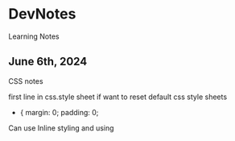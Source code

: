 # DevNotes
Learning Notes
## June 6th, 2024
CSS notes

first line in css.style sheet if want to reset default css style sheets
* {
  margin: 0;
  padding: 0;


Can use Inline styling and using <style> in <head> to format 
Link the CSS style sheet to the HTML by using <link> in the <head>  <link href="./style.css" rel='stylesheet'/>
* selector selects all elements in the html code (e.g. change font styles)
Select by class, use . beforehand (e.g. .brand)
Can select and modify multiple classes by id'ing them as class='blank blank2' which creates the option to stylize .blank and .blank2 simultaneously.
class= can be used for multiple values across HTML code, but id= can only be used once for one value. Use #idname to utilize in CSS.
Can target specific attribute a[href*='florence']{color: lightgreen;}
:focus, :visited, :disabled, and :active are all pseudo-classes. A pseudo-class can be attached to any selector. It is always written as a colon : followed by a name. For example p:hover
Specificity heirarchy
        ID
        Class
        Type
  Chain multiple tags together by using . in between.
  In the example above, .main-list selects the element with the.main-list class (the <ul> element). The descendant <li>‘s are selected by adding li to the selector, separated by a space. This results in .main-list li as the final selector.
  space between two types will specify. But order matters. li h4 does not equal h4 li. the former will pull all h4 from li and the latter will pull all li from h4s.
  add comma between selectors to change multiple selectors without having to repeat code.
   background gradient = background: linear-gradient(-45deg, #35577D, #141E30);
  font-weight: bold or normal
  The text-align property can be set to one of the following commonly used values:

    left — aligns text to the left side of its parent element, which in this case is the browser.
    center — centers text inside of its parent element.
    right — aligns text to the right side of its parent element.
    justify— spaces out text in order to align with the right and left side of the parent element.
  opacity- 0 to 1
  background-image
  image {
  background-image: url("https://content.codecademy.com/courses/freelance-1/unit-2/soccer.jpeg");

## June 7th, 2024

  Input img using src <img src:"link">
  list-style: square;      changings bullet point list to squares.  list-style: none; to remove bullets
  img height = height&px

  button:hover for hover button in css
  button {10px 12px;}
  .button1 {border-radius: 2px;} for rounded buttons or in %
  border: 2px solid pink; for border around button

  .button2:hover {
  box-shadow: 0 12px 16px 0 rgba(0,0,0,0.24), 0 17px 50px 0 rgba(0,0,0,0.19);
}            is shadow on hover

auto scale images 
img {
  max-width: 100%;
  height: auto;
}

dope
  width: 80%;
  background-color: white;
  box-shadow: 0 4px 8px 0 rgba(0, 0, 0, 0.2), 0 6px 20px 0 rgba(0, 0, 0, 0.19);


center text on image: after creating two div, one containing the img and the text and one just containg the text
}

.image-container { 
  position: relative;
  display: inline-block;
  }

.image-container img {
  display: block;
  width: 100%;
  height: auto;
}

.image-text {
  position: absolute;
  top: 50%; 
  left: 50%; 
  transform: translate(-50%, -50%); 
  background-color: rgb(102, 151, 134); 
  color: #fff; 
  padding: 5px 10px; 
  font-size: 20px; 
  text-align: center;
}

shorthand padding - top, right, bottom, left (clockwise from top)
p.content-header {
  padding: 6px 11px 4px 9px;
}

auto margins with top and bottom at 0 and centered left-right
.pull-quote {
  width: 350px;
  margin: 0 auto;

  Unlike horizontal margins, vertical margins do not add. Instead, the larger of the two vertical margins sets the distance between adjacent elements.

  min-width and min-height (also max) to preserve text and website layout across various screen types

overflow: scroll;
or : hidden;

## June 8th, 2024

css vertical text
writing-mode: vertical-lr;

can use in conjunction with display: flex;


gap, col-gap, row-gap; px;

****** !important
html {
  scroll-behavior: smooth;


.box {
  overflow: auto;
  resize: both;           or vertical and horizontal (keep a display: flex; on for centered)


gradient text:

  background: linear-gradient ()
  -webkit-background-clip: text;
  -webkit-text-fill-color: transparent;
  create background gradient, then mask it to text

  fit image to box

  object-fit: cover;


  fade in text:

  animation: fade 1s ease-in 1s;
  pointer-events: none;
  opacity: 0;
  }

  @keyframes fade {
  0%{
    opacity: 0;
    }
  100%{
    opacity: 1;
    }
  }

  airbnb type scroll bar

  .container {
      width: 20rem;
      height: 20rem;
      background: white;
      display: flex;
      overflow-x: scroll;
      scroll-snap-type: x mandatory;       can use proximity as well for more natural scroll 
      }

  .container div {
      min-width: 20rem;


  changing box properties to auto fit content in box 
 * {box-sizing: border-box;
      display: flex;
      justify-content: center;
      align-items: center;
      font-size: 10rem;

reset style sheets in seperate reset style css file

good practice to reset styles

also, using notes to seperate sections of code
      color: white;
      scroll-snap-align: center;


The default position of an element can be changed by setting its position property. The position property can take one of five values:

    static - the default value (it does not need to be specified)
    relative
    absolute
    fixed
    sticky
.green-box {
  background-color: green;
  position: relative;
  top: 50px;
  left: 120px;

position: fixed;   for nav bars or things you want to scroll with the user.

z-index: 10;  move the nav bar to stay in front 

display: inline-block;     Good :)

## June 9th, 2024

header

.item-1 {
position: fixed;
top: 0px;
left: 0px
border-radius: 0;
width: 100%
z-index: 1;


make sticky follow immediately
position: sticky;
top: 0px 

flex-box moves items in a container along an x or y axis. Defaults to X flex-direction: row;
but can change to Y using flex-direction: column;

also, justify-content: flex-end; shifts content to end of container.
center or space-between or space-around or space-evenly. defaults to flex-start;

use align-items: in conjunction to move items in container along other axis simultaneously. 
flex-start, flex-end, center, baseline

use flex-grow on any specific item or class to grow it flex-grow: 1;

align-self in specific class to override rest of flex-box behavior.

flex-wrap: wrap;
will allow items to use more of the container than the default 1 line.

this unlocks the align-content: property which allows us to align all the items in the container.
flex-end, flex-start, center

can then use sepearte "gap" property set at ems of px


image drop shadow

filter: drop-shadow (px px px color);



nav links

<nav></nav>
<ul></ul>
<li></li>
<a href="">

where <li><a href=""></a></li>

.navbar li{
position: fixed;
display: inline-block
width: 100%;
top: 0;
padding: 10 10;
}

remove hyperlink text decoration:

.navbar a {
text-decoration: none;


using avatar image for links and stuff

background-image: url("");
background-size: cover;
height: 50px;

## June 11th, 2024

CSS

can use named-colors, hex codes, or rgb codes, but choose one and keep it consistent throughout the css file.
weight: 50px;
border-radius: 50%;
display: inline-block;
vertical-align: middle;

use <span> when don't want the full formatting of <div>


hsl = hue-saturation-lightness

      (0-360, %, %)

hsla =hsl + alpha
      (0-360, %, %, decimal 0-1)

can also use

rgba = (0-255, 0-255, 0-255, decimal 0-1)

A little unconventional, but still worth mentioning is how hex colors can also have an alpha value. By adding a two-digit hexadecimal value to the end of the six-digit representation (#52BC8280), or a one-digit hexadecimal value to the end of the three-digit representation (#F003), you can change the opacity of a hexadecimal color. Hex opacity ranges from 00 (transparent) to FF (opaque).

Multi-Word Values

When specifying a typeface with multiple words, like Times New Roman, it is recommended to use quotation marks (' ') to group the words together, like so:

h1 {
  font-family: 'Times New Roman';
}

** Web safe fonts are good fallback fonts that can be used if your preferred font is not available.

h1 {
  font-family: Caslon, Georgia, 'Times New Roman';
}

In the example above, Georgia and Times New Roman are fallback fonts to Caslon. When you specify a group of fonts, you have what is known as a font stack. A font stack usually contains a list of similar-looking fonts. Here, the browser will first try to use the Caslon font. If that’s not available, it will try to use a similar font, Georgia. And if Georgia is not available, it will try to use Times New Roman.

Text can also be styled to appear in either all uppercase or lowercase with the text-transform property.

h1 {
  text-transform: uppercase;
}

Letter Spacing

The letter-spacing property is used to set the horizontal spacing between the individual characters in an element. It’s not common to set the spacing between letters, but it can sometimes help the readability of certain fonts or styles. The letter-spacing property takes length values in units, such as 2px or 0.5em.

p {
  letter-spacing: 2px;
}


Word Spacing

You can set the space between words with the word-spacing property. It’s also not common to increase the spacing between words, but it may help enhance the readability of bolded or enlarged text. The word-spacing property also takes length values in units, such as 3px or 0.2em.

h1 {
  word-spacing: 0.3em;
}


We can use the line-height property to set how tall we want each line containing our text to be. Line height values can be a unitless number, such as 1.2, or a length value, such as 12px, 5% or 2em.

p {
  line-height: 1.4;
}



The text-align property, which you may already be familiar with from the CSS Visual Rules lesson, aligns text to its parent element.

h1 {
  text-align: right;
}

In the example above, the <h1> element is aligned to the right side, instead of the default left.


Fonts can also be added using a @font-face ruleset in your CSS stylesheet instead of using a <link> element in your HTML document. As mentioned earlier, fonts can be downloaded just like any other file on the web. They come in a few different file formats, such as:

    OTF (OpenType Font)
    TTF (TrueType Font)
    WOFF (Web Open Font Format)
    WOFF2 (Web Open Font Format 2)

The different formats are a progression of standards for how fonts will work with different browsers, with WOFF2 being the most progressive. It’s a good idea to include TTF, WOFF, and WOFF2 formats with your @font-face rule to ensure compatibility on all browsers.

## June 12th, 2024

More CSS

add an underline

text-decoration: underline;


Most browsers will display the text of a title attribute as a tooltip, meaning when a user hovers their cursor over an element, the text will appear in a small box near the cursor.

To add tooltips to a clickable element like a link, add it as the title attribute.

<p>
  <a href="https://www.codecademy.com" title="Codecademy is an online learning platform">Codecademy</a> is the best place to learn to code!
</p>

Mouse over the word “Codecademy” below to see this behavior in action!

for hand mouse icon
cursor: pointer;

Links have four main states: normal (not clicked), hover, active (clicked), and visited. These four states have associated CSS pseudo-classes: :link, :hover, :active, and :visited.

The proper order of these rules is:

    :link
    :visited
    :hover
    :active

For example, to implement a bare minimum 3-D button design, the following CSS ruleset could be used:

button {
  padding: 5px;
  border: 1px solid black;
  border-radius: 5px;
  text-decoration: none;
  box-shadow: 0px 5px;
}

button:hover {
  cursor: pointer;
}

button:active {
  margin-top: 5px;
  color: black;
  box-shadow: 0px 0px;
}

A button element can then be created with the following HTML:

<button>Click me</button>


simple breadcrumb website trail

.breadcrumb > li {
  display: inline;
}

.breadcrumb li+li::before {
	padding: 10px;
  content: ">";

}

.breadcrumb a {
  text-decoration: none;
  color: lavender;
  background-color: grey;
  font-size: .5rem;

}

.breadcrumb a:hover {
  color: orange;
  background-color: black;

}


proper anchor tag in list example

<body>
    <div class="jumbotron">
      <ul class ="breadcrumb">
        <li><a href="#">Asia</a></li>
        <li><a href="#">Singapore</a></li>
        <li><a href="#">Tourism</a></li>
        <li><a href="#">Hotels</a></li>
        </ul>


more breadcrumb styles

.breadcrumb li a::before, .breadcrumb li a::after {
  content: "";
  position: absolute;
  border-color: darkcyan;
  border-style: solid;
  border-width: 15px 5px;

  By setting a portion of the border to transparent, it creates the “tail” of the arrow:

.breadcrumb li a::before {
  left: -10px;
  border-left-color: transparent;
}


arrow  breadcrumb :)

.breadcrumb {
  text-align: left;
}
.breadcrumb li {
  float: left;
}

.breadcrumb a {
  color: #fff;
  background: darkcyan;
  text-decoration: none;
  position: relative;
  height: 30px;
  line-height: 30px;
  text-align: center;
  margin-right: 15px;
  padding: 0 5px;
}

.breadcrumb a::before,
.breadcrumb a::after {
  content: "";
  position: absolute;
  border-color: darkcyan;
  border-style: solid;
  border-width: 15px 5px;
}

.breadcrumb a::before {
  left: -10px;
  border-left-color: transparent;
}

.breadcrumb a::after {
  left: 100%;
  border-color: transparent;
  border-left-color: darkcyan;
}

.breadcrumb a:hover {
  background-color: rgb(181, 88, 48);
}

.breadcrumb a:hover::before {
  border-color: rgb(181, 88, 48);
  border-left-color: transparent;
}

.breadcrumb a:hover::after {
  border-left-color: rgb(181, 88, 48);
}

specific syntax when adding breadcrumb > in between classes located in another class. li.class+li.class::before

.breadcrumb li.location+li.location::before {
  content: ">";



wireframes = blueprints for websites or apps
	focus on usablity and function rather than aesthetics.


 html sections
  <header>
  <nav>
  <main>
  <body>
  <section>
  <footer>

## June 13th, 2024

*** Responsive grids for maximizing content across various platforms and screen sizes

desktop (12-16)
tablet (5-8)
mobile (3-4)


**container divs
<div class="container">

To designate an element as a flex container, set the element’s display property to flex or inline-flex. Once an item is a flex container, there are several properties we can use to specify how its children behave. In this lesson we will cover these properties:

    justify-content
    align-items
    flex-grow
    flex-shrink
    flex-basis
    flex
    flex-wrap
    align-content
    flex-direction
    flex-flow

Below are five commonly used values for the align-items property:

    flex-start — all elements will be positioned at the top of the parent container.
    flex-end — all elements will be positioned at the bottom of the parent container.
    center — the center of all elements will be positioned halfway between the top and bottom of the parent container.
    baseline — the bottom of the content of all items will be aligned with each other.
    stretch — if possible, the items will stretch from top to bottom of the container (this is the default value; elements with a specified height will not stretch; elements with a minimum height or no height specified will stretch).

.container {
  display: flex;
}

.side {
  width: 100px;
  flex-grow: 1;
}

.center {
  width: 100px;
  flex-grow: 2;
}

In the example above, the .container div has a display value of flex, so its three child divs will be positioned next to each other. If there is additional space in the .container div (in this case, if it is wider than 300 pixels), the flex items will grow to fill it. The .center div will stretch twice as much as the .side divs. For example, if there were 60 additional pixels of space, the center div would absorb 30 pixels and the side divs would absorb 15 pixels each.

If a max-width is set for an element, it will not grow larger than that even if there is more space for it to absorb.

All of the previous properties we have learned are declared on flex containers, or the parent elements. This property — flex-grow — is the first we have learned that is declared on flex items.
Instructions

    Checkpoint 1 Passed

    1.

    Assign .top.side and .top.center a flex-grow value of 1. Stretch and shrink the browser.

Checkpoint 2 Passed

2.

Assign .middle.center the flex-grow value of 1. Stretch and shrink the browser again.
Checkpoint 3 Enabled

3.

Assign .bottom.side a flex-grow value of 1 and .bottom.center a flex-grow value of 2. Shrink and stretch the browser again. Compare the differences in behavior of all three sections.




flex basis to lock in size of flex item before shrink or grow


flex-grow (number)
flex-shrink (number)
flex-basis (px or rem size)

flex defines all three properties easily

flex: 1 3 100px; 
     grow shrink basis;



Sometimes, we don’t want our content to shrink to fit its container. Instead, we might want flex items to move to the next line when necessary. This can be declared with the flex-wrap property. The flex-wrap property can accept three values:

    wrap — child elements of a flex container that don’t fit into a row will move down to the next line
    wrap-reverse — the same functionality as wrap, but the order of rows within a flex container is reversed (for example, in a 2-row flexbox, the first row from a wrap container will become the second in wrap-reverse and the second row from the wrap container will become the first in wrap-reverse)
    nowrap — prevents items from wrapping; this is the default value and is only necessary to override a wrap value set by a different CSS rule.

<div class='container'>
  <div class='item'>
    <h1>We're going to wrap!</h1>
  </div>
  <div class='item'>
    <h1>We're going to wrap!</h1>
  </div>
  <div class='item'>
    <h1>We're going to wrap!</h1>
  </div>
</div>

.container {
  display: inline-flex;
  flex-wrap: wrap;
  width: 250px;
}

.item {
  width: 100px;
  height: 100px;
}

In the example above, three flex items are contained by a parent flex container. The flex container is only 250 pixels wide so the three 100 pixel wide flex items cannot fit inline. The flex-wrap: wrap; setting causes the third, overflowing item to appear on a new line, below the other two items.

Note: The flex-wrap property is declared on flex containers.


align-items: aligning content for single row of flex box.

align-content: aligning content for multiple rows (ie after a flex wrap

Below are some of the more commonly used align-content values:

    flex-start — all rows of elements will be positioned at the top of the parent container with no extra space between.
    flex-end — all rows of elements will be positioned at the bottom of the parent container with no extra space between.
    center — all rows of elements will be positioned at the center of the parent element with no extra space between.
    space-between — all rows of elements will be spaced evenly from the top to the bottom of the container with no space above the first or below the last.
    space-around — all rows of elements will be spaced evenly from the top to the bottom of the container with the same amount of space at the top and bottom and between each element.
    stretch — if a minimum height or no height is specified, the rows of elements will stretch to fill the parent container from top to bottom (default value).


Note: The align-content property is declared on flex containers.

The main axis is used to position flex items with the following properties:

    justify-content
    flex-wrap
    flex-grow
    flex-shrink

The cross axis is used to position flex items with the following properties:

    align-items
    align-content

flex-direction to change axis

The flex-direction property can accept four values:

    row — elements will be positioned from left to right across the parent element starting from the top left corner (default).
    row-reverse — elements will be positioned from right to left across the parent element starting from the top right corner.
    column — elements will be positioned from top to bottom of the parent element starting from the top left corner.
    column-reverse — elements will be positioned from the bottom to the top of the parent element starting from the bottom left corner.


Like the shorthand flex property, the shorthand flex-flow property is used to declare both the flex-wrap and flex-direction properties in one line.

.container {
  display: flex;
  flex-wrap: wrap;
  flex-direction: column;
}

In the example above, we take two lines to accomplish what can be done with one.

.container {
  display: flex;
  flex-flow: column wrap;
}

## June 14th, 2024

Flex-box overlay using tranform: translate;
or postiion: relative; and moving top or left or bottom or right. 


## June 15th, 2024

#### Grids

To turn an HTML element into a grid container, you must set the element’s display property to one of two values:

    grid — for a block-level grid.
    inline-grid — for an inline grid.


We can define the columns of our grid by using the CSS property grid-template-columns. Below is an example of this property in action:

.grid {
  display: grid;
  width: 500px;
  grid-template-columns: 100px 200px;
}

We’ve learned how to define the number of columns in our grid explicitly. To specify the number and size of the rows, we are going to use the property grid-template-rows.

This property is almost identical to grid-template-columns. Take a look at the code below to see both properties in action.

.grid {
  display: grid;
  width: 1000px;
  height: 500px;
  grid-template-columns: 100px 200px;
  grid-template-rows: 10% 20% 600px;
}

This grid has two columns and three rows. 


The shorthand property, grid-template, can replace the previous two CSS properties. Both grid-template-rows and grid-template-columns are nowhere to be found in the following code!

.grid {
  display: grid;
  width: 1000px;
  height: 500px;
  grid-template: 200px 300px / 20% 10% 70%;
}

When using grid-template, the values before the slash will determine the size of each row. The values after the slash determine the size of each column. In this example, we’ve made two rows and three columns of varying sizes.


By using the fr unit, we can define the size of columns and rows as a fraction of the grid’s length and width. This unit was specifically created for use in CSS Grid. Using fr makes it easier to prevent grid items from overflowing the boundaries of the grid. Consider the code below:

.grid {
  display: grid;
  width: 1000px;
  height: 400px;
  grid-template: 2fr 1fr 1fr / 1fr 3fr 1fr;
}

In this example, the grid will have three rows and three columns. The rows are splitting up the available 400 pixels of height into four parts. The first row gets two of those parts, the second row gets one, and the third row gets one. Therefore the first row is 200 pixels tall, and the second and third rows are 100 pixels tall. 


The repeat function will duplicate the specifications for rows or columns a given number of times. In the example above, using the repeat function will make the grid have three columns that are each 100 pixels wide. It is the same as writing:

grid-template-columns: 100px 100px 100px;

Repeat is particularly useful with fr. For example, repeat(5, 1fr) would split your table into five equal rows or columns.

Finally, the second parameter of repeat() can have multiple values.

grid-template-columns: repeat(2, 20px 50px)

This code will create four columns where the first and third columns will be 20 pixels wide and the second and fourth will be 50 pixels wide.

In all of our grids so far, there hasn’t been any space between the items in our grid. The CSS properties row-gap and column-gap will put blank space between every row and column in the grid.

.grid {
  display: grid;
  width: 320px;
  grid-template-columns: repeat(3, 1fr);
  column-gap: 10px;
}

Using the CSS properties grid-row-start and grid-row-end, we can make single grid items take up multiple rows. Remember, we are no longer applying CSS to the outer grid container; we’re adding CSS to the elements sitting inside the grid!


We can use the property grid-row as shorthand for grid-row-start and grid-row-end. The following two code blocks will produce the same output:

.item {
  grid-row-start: 4;
  grid-row-end: 6;
}

.item {
  grid-row: 4 / 6;
}


When using these properties, we can use the keyword span to start or end a column or row, relative to its other end. Look at how span is used in the code below:

.item {
  grid-column: 4 / span 2;
}

This is telling the item element to begin in column four and take up two columns of space. So item would occupy columns four and five. It produces the same result as the following code blocks:

.item {
  grid-column: 4 / 6;
}

.item {
  grid-column-start: 4;
  grid-column-end: span 2;
}

.item {
  grid-column-start: span 2;
  grid-column-end: 6;
}

span is a useful keyword, because it avoids off-by-one errors (miscalculating the ending grid line) you might make when determining the ending grid line of an element. If you know where you want your grid item to start and how long it should be, use span!

We’ve already been able to use grid-row and grid-column as shorthand for properties like grid-row-start and grid-row-end. We can refactor even more using the property grid-area. This property will set the starting and ending positions for both the rows and columns of an item.

.item {
  grid-area: 2 / 3 / 4 / span 5;
}

grid-area takes four values separated by slashes. The order is important! This is how grid-area will interpret those values.

    grid-row-start
    grid-column-start
    grid-row-end
    grid-column-end

In the previous lesson, you learned all the foundational properties necessary to create a two-dimensional grid-based layout for your web pages! In this lesson, you’ll learn the following additional properties that you can use to harness the power of CSS Grid Layout:

    grid-template-areas
    justify-items
    justify-content
    justify-self
    align-items
    align-content
    align-self
    grid-auto-rows
    grid-auto-columns
    grid-auto-flow

You will also learn about the explicit and implicit grids and grid axes.


***Grid Template Areas
16 min

The grid-template-areas property allows you to name sections of your web page to use as values in the grid-row-start, grid-row-end, grid-column-start,grid-column-end, and grid-area properties. This property is declared on grid containers.

<div class="container">
  <header>Welcome!</header>
  <nav>Links!</nav>
  <section class="info">Info!</section>
  <section class="services">Services!</section>
  <footer>Contact us!</footer>
</div>

.container {
  display: grid;
  max-width: 900px;
  position: relative;
  margin: auto;
  grid-template-areas: "header header"
                       "nav nav" 
                       "info services"
                       "footer footer";
  grid-template-rows: 300px 120px 800px 120px;
  grid-template-columns: 1fr 3fr; 
}

header {
  grid-area: header;
} 

nav {
  grid-area: nav;
} 

.info {
  grid-area: info;
} 

.services {
  grid-area: services;
}

footer {
  grid-area: footer;
} 

You may want to expand this section of the website to view the code above more clearly.

    In the example above, the HTML creates a web page with five distinct parts.
    In the .container ruleset, the grid-template-areas declaration creates a 2-column, 4-row layout.
    The grid-template-rows declaration specifies the height of each of the four rows from top to bottom: 300 pixels, 120 pixels, 800 pixels, and 120 pixels.
    The grid-template-columns declaration uses the fr value to cause the left column to use one fourth of the available space on the page and the right column to use three-fourths of the available space on the page.
    In each ruleset below .container, we use the grid-area property to tell that section to cover the portion of the page specified. The header element spans the first row and both columns. The nav element spans the second row and both columns. The element with class .info spans the third row and left column. The element with class .services spans the third row and right column. The footer element spans the bottom row and both columns. 

We have referred to “two-dimensional grid-based layout” several times throughout this course.

There are two axes in a grid layout — the column (or block) axis and the row (or inline) axis.

The column axis stretches from top to bottom across the web page.

The row axis stretches from left to right across the web page.

In the following four exercises, we will learn and use properties that rely on an understanding of grid axes.

justify-items is a property that positions grid items along the inline, or row, axis. This means that it positions items from left to right across the web page. This property is declared on grid containers.

justify-items accepts these values:

    start — aligns grid items to the left side of the grid area
    end — aligns grid items to the right side of the grid area
    center — aligns grid items to the center of the grid area
    stretch — stretches all items to fill the grid area

We can use justify-content to position the entire grid along the row axis. This property is declared on grid containers.

It accepts these values:

    start — aligns the grid to the left side of the grid container
    end — aligns the grid to the right side of the grid container
    center — centers the grid horizontally in the grid container
    stretch — stretches the grid items to increase the size of the grid to expand horizontally across the container
    space-around — includes an equal amount of space on each side of a grid element, resulting in double the amount of space between elements as there is before the first and after the last element
    space-between — includes an equal amount of space between grid items and no space at either end
    space-evenly — places an even amount of space between grid items and at either end


align-items is a property that positions grid items along the block, or column axis. This means that it positions items from top to bottom. This property is declared on grid containers.

align-items accepts these values:

    start — aligns grid items to the top side of the grid area
    end — aligns grid items to the bottom side of the grid area
    center — aligns grid items to the center of the grid area
    stretch — stretches all items to fill the grid area

In the previous exercise, we positioned grid items within their rows. align-content positions the rows along the column axis, or from top to bottom, and is declared on grid containers.

It accepts these positional values:

    start — aligns the grid to the top of the grid container
    end — aligns the grid to the bottom of the grid container
    center — centers the grid vertically in the grid container
    stretch — stretches the grid items to increase the size of the grid to expand vertically across the container
    space-around — includes an equal amount of space on each side of a grid element, resulting in double the amount of space between elements as there is before the first and after the last element
    space-between — includes an equal amount of space between grid items and no space at either end
    space-evenly — places an even amount of space between grid items and at either end


The justify-items and align-items properties specify how all grid items contained within a single container will position themselves along the row and column axes, respectively.

justify-self specifies how an individual element should position itself with respect to the row axis. This property will override justify-items for any item on which it is declared.

align-self specifies how an individual element should position itself with respect to the column axis. This property will override align-items for any item on which it is declared.

These properties are declared on grid items. They both accept these four properties: 

    start — positions grid items on the left side/top of the grid area
    end — positions grid items on the right side/bottom of the grid area
    center — positions grid items on the center of the grid area
    stretch — positions grid items to fill the grid area (default)



Grid Auto Rows and Grid Auto Columns
5 min

CSS Grid provides two properties to specify the size of grid tracks added implicitly: grid-auto-rows and grid-auto-columns. These properties are declared on grid containers.

grid-auto-rows specifies the height of implicitly added grid rows. grid-auto-columns specifies the width of implicitly added grid columns.

grid-auto-rows and grid-auto-columns accept the same values as their explicit counterparts, grid-template-rows and grid-template-columns:

    pixels (px)
    percentages (%)
    fractions (fr)
    the repeat() function


In addition to setting the dimensions of implicitly-added rows and columns, we can specify the order in which they are rendered.

grid-auto-flow specifies whether new elements should be added to rows or columns, and is declared on grid containers.

grid-auto-flow accepts these values:

    row — specifies the new elements should fill rows from left to right and create new rows when there are too many elements (default)
    column — specifies the new elements should fill columns from top to bottom and create new columns when there are too many elements
    dense — this keyword invokes an algorithm that attempts to fill holes earlier in the grid layout if smaller elements are added

You can pair row or column with dense, like this: grid-auto-flow: row dense;.


## June 16th, 2024
practice

every website is composed of rows
and every row is its own idea.


** Home page hero section
text on background image. with paragraph and button.


## June 17th, 2024 - Responsive CSS Design

Rem
6 min

The second relative unit of measurement in CSS is the rem, coded as rem.

Rem stands for root em. It acts similar to em, but instead of checking parent elements to size font, it checks the root element. The root element is the <html> tag.

Most browsers set the font size of <html> to 16 pixels, so by default rem measurements will be compared to that value. To set a different font size for the root element, you can add a CSS rule.

html {
  font-size: 20px;
}


**** Scaling Images and Videos

Memorize; common way to scale images and videos proportionally.

8 min

Many websites contain a variety of different media, like images and videos. When a website contains such media, it’s important to make sure that it is scaled proportionally so that users can correctly view it.

.container {
  width: 50%;
  height: 200px;
  overflow: hidden;
}

## June 25th, 2024
Transitions

CSS Transitions
Timing Function
4 min

The next transition property is transition-timing-function. The timing function describes the pace of the transition.

The default value is ease, which starts the transition slowly, speeds up in the middle, and slows down again at the end.

Other valid values include:

    ease-in — starts slow, accelerates quickly, stops abruptly
    ease-out — begins abruptly, slows down, and ends slowly
    ease-in-out — starts slow, gets fast in the middle, and ends slowly
    linear — constant speed throughout

transition-property: color;
transition-duration: 1s;
transition-timing-function: ease-out;

In the example above, the text color will be animated over one second. The timing function is ease-out which means it will begin abruptly and slow down as it ends.


CSS Transitions
Combinations
8 min

The shorthand transition rule has one advantage over the set of separate transition-<property> rules: you can describe unique transitions for multiple properties, and combine them.

To combine transitions, add a comma (,) before the semicolon (;) in your rule. After the comma, use the same shorthand syntax. For example:

transition: color 1s linear,
font-size 750ms ease-in 100ms;

The above code transitions two properties at once. The text color transitions over one second with linear timing and no delay. At the same time, the font size transitions over 750 milliseconds with an ease-in timing and a 100 millisecond delay. This “chaining” is a powerful tool for expressing complicated animations.


All
2 min

Even with the shorthand, specifying transitions for many properties can be tedious. It is common to use the same duration, timing function, and delay for multiple properties. When this is the case you can set the transition-property value to all. This will apply the same values to all properties. To effect this, you can use all as a value for transition-property.

all means every value that changes will be transitioned in the same way. You can use all with the separate transition properties, or the shorthand syntax. This allows you to describe the transition of many properties with a single line:

transition: all 1.5s linear 0.5s;

In this example, any change will be animated over one and a half seconds after a half-second delay with linear timing.


Drop down example css
.definable .definition-container {
  position: fixed;
  z-index: 10;
  top: -100%;
  left: 0;
  box-sizing: border-box;
  width: 100%;
  padding: 0.5rem 4rem 2rem 4rem;
  background-color: #ffffff;
  box-shadow: 0 0 64px 0 rgba(0, 0, 0, 0.2);
  opacity: 0;
  font-family: "Proza Libre", sans-serif;
  font-size: 1.5rem;
  transition: top 1s, opacity .5s; 

}

nav bar pop out example
nav {
  position: fixed;
  z-index: 5;
  left: -17.8em;
  display: flex;
  align-items: center;
  height: 100%;
  padding-left: 5rem;
  padding-right: 2rem;
  background: url("https://content.codecademy.com/courses/freelance-1/unit-6/nav_background.png") center center repeat;
  font-family: "Proza Libre", serif;
  font-size: 18px;
  line-height: 2.2;
  font-weight: bold;
  color: #142033;
  transition: left 1s ease-out 250ms;

}

Scoping Variables
11 min

Like other CSS properties, when we define a CSS variable, we are also giving that variable a set scope. In CSS, the scope is what determines where a variable will work based on where it is declared. Variables can have two kinds of scope: local and global. So far we have only dealt with variables with local scope.

A locally scoped CSS variable will only affect the specific HTML element that it is declared in along with any children that element may contain.

<nav id="menu-items">
  <ul>
    <li><a href='#'>One</a></li>
    <li><a href='#'>Two</a></li>
    <li><a href='#'>Three</a></li>
  </ul>
</nav>

For instance, in the above code snippet, the <nav> element with the id of 'menu-items' contains an unordered list.

#menu-items {
  --menu-color-blue: blue;
}

#menu-items a {
  color: var(--menu-color-blue);
}

Because the --menu-color-blue variable was declared inside the #menu-items selector, only #menu-items and its children can reference the variable.

Globally scoped variables are declared in the :root pseudo-class. This pseudo-class points to the root element of the document, hence its name. In most cases that root element is actually the <html> element. By declaring variables in :root they can be applied globally across the entire HTML document.

If we were to modify the previous example to instead declare --menu-color-blue inside of :root, then that variable would be able to be referenced anywhere in the document.

:root {
  --menu-color-blue: blue;
}

#menu-items a {
  color: var(--menu-color-blue);
}

It is common practice to define variables inside the :root selector but not mandatory. There are plenty of good reasons for declaring variables with limited scope. For instance, if a large website is being designed then it could be a cleaner solution to create variables within relevant components instead of having all the variables pile up in :root.

CSS Variables
Fallback Values
11 min

Sometimes there are reasons why a given variable may be invalid when the webpage renders. For example, the variable could have been set improperly—a variable with a value of 20px could mistakenly be set as the value of the background-color property. Fallback values prevent these types of errors from happening.

Fallback values can be provided as the second and optional argument of the var() function. As the name suggests, they will be used if the variable given as the first argument is invalid.

An example of declaring a fallback value is as follows:

body {
  background: var(--main-background-color, #F3F3F3);
}

If a value of --main-background-color hasn’t been explicitly defined in the stylesheet or returns a non-color value, then the fallback value of #F3F3F3 is used.

The fallback value may also be a CSS variable, in which case it must be passed using another var() function. Also, note that the var() function accepts a maximum of two arguments.

body {
/* --favorite-orange if --main-color is invalid and red if --favorite-orange is invalid */
font-color: var(--main-color, var(--favorite-orange, red));

In the above code, we set --favorite-orange as the fallback value of the --main-color variable and red as the fallback value of the --favorite-orange variable. We could continue with this pattern and provide yet another CSS variable in place of the red fallback value.

body {
/* --favorite-orange if --main-color is invalid and --favorite-yellow if --favorite-orange is invalid and yellow if --favorite-yellow is invalid */
font-color: var(--main-color, var(--favorite-orange, var(--favorite-yellow, yellow)));
}

Fallback values are optional, but they ensure that the specified styles will be applied to the web page in the case of an error. 

CSS Variables
Responsiveness
6 min

So far, we have seen how CSS variables make it easier to reuse and read CSS code. But variables are also extremely powerful when used with media queries to create responsive designs.

By using variables alongside media queries, we can dynamically change styles according to changes in viewport size and general system preference. For example, we can change the color scheme of our website when a user has their system preference set for dark themes versus light themes.

In the Media Queries lesson, we learned that media queries can be used for conditionally applying styles based on interaction, screen size, type, and more. When using media queries with CSS variables, the main point of note is that we just need to redefine variable values for the effect to take place.

@media screen and (min-width: 600px) {  
  :root {
    /* Light Color Theme */
    --body-background: lightblue; 
    --inner-margin: 6px;
    --body-text-color: black;
    --font-size: 18px;
  }
}

@media screen and (max-width: 600px) {
  :root {
    /* Dark Color Theme */
    --body-background: #000; 
    --inner-margin: 12px;
    --body-text-color: #fff;
    --font-size: 12px;
  }
}

The example shown above highlights a possible scenario for integrating variables with media queries. Here, we are changing the general style and font size of the web page depending on the size of the page. If the screen width is 600px or smaller, styles for a dark theme are applied. If the screen size is larger than 600px, then it switches to a light theme.

If we didn’t use variables to do this, we would need to set new values for the color properties inside the appropriate media queries. But by using variables, all we have to do is redefine the variable directly! When websites scale up and become more complex, with different theme settings, screen variations, and more, redefining a relatively small number of variables becomes much easier than overriding a large number of hardcoded CSS properties.





.container img {
  max-width: 100%;
  height: auto;
  display: block;
}


h1 {
  font-size: 2rem;
}

In the example above, the font size of the root element, <html>, is set to 20 pixels. All subsequent rem measurements will now be compared to that value and the size of h1 elements in the example will be 40 pixels.


My Home
Sizing Elements: Percentages: Height & Width
Narrative and Instructions
Learn
Sizing Elements
Percentages: Height & Width
7 min

To size non-text HTML elements relative to their parent elements on the page you can use percentages.

Percentages are often used to size box-model values, like width and height, padding, border, and margins. They can also be used to set positioning properties (top, bottom, left, right). 



Note: The example above scales the width of an image (or video) to the width of a container. If the image is larger than the container, the vertical portion of the image will overflow and will not display. To swap this behavior, you can set max-height to 100% and width to auto (essentially swapping the values). This will scale the height of the image with the height of the container instead. If the image is larger than the container, the horizontal portion of the image will overflow and not display.


My Home
Media Queries: Media Queries
Narrative and Instructions
Learn
Media Queries
Media Queries
8 min

CSS uses media queries to adapt a website’s content to different screen sizes. With media queries, CSS can detect the size of the current screen and apply different CSS styles depending on the width of the screen.

@media only screen and (max-width: 480px) {
  body {
    font-size: 12px;
  }
}

The example above demonstrates how a media query is applied. The media query defines a rule for screens smaller than 480 pixels (approximately the width of many smartphones in landscape orientation).

Let’s break this example down into its parts:

    @media — This keyword begins a media query rule and instructs the CSS compiler on how to parse the rest of the rule.
    only screen — Indicates what types of devices should use this rule. In early attempts to target different devices, CSS incorporated different media types (screen, print, handheld). The rationale was that by knowing the media type, the proper CSS rules could be applied. However, “handheld” and “screen” devices began to occupy a much wider range of sizes and having only one CSS rule per media device was not sufficient. screen is the media type always used for displaying content, no matter the type of device. The only keyword is added to indicate that this rule only applies to one media type (screen).
    and (max-width : 480px) — This part of the rule is called a media feature, and instructs the CSS compiler to apply the CSS styles to devices with a width of 480 pixels or smaller. Media features are the conditions that must be met in order to render the CSS within a media query.
    CSS rules are nested inside of the media query’s curly braces. The rules will be applied when the media query is met. In the example above, the text in the body element is set to a font-size of 12px when the user’s screen is less than 480px.


Media Queries
Dots Per Inch (DPI)
6 min

Another media feature we can target is screen resolution. Many times we will want to supply higher quality media (images, video, etc.) only to users with screens that can support high resolution media. Targeting screen resolution also helps users avoid downloading high resolution (large file size) images that their screen may not be able to properly display.

To target by resolution, we can use the min-resolution and max-resolution media features. These media features accept a resolution value in either dots per inch (dpi) or dots per centimeter (dpc). Learn more about resolution measurements here.

@media only screen and (min-resolution: 300dpi) {
    /* CSS for high resolution screens */
}

The media query in the example above targets high resolution screens by making sure the screen resolution is at least 300 dots per inch. If the screen resolution query is met, then we can use CSS to display high resolution images and other media.


## June 29th, 2024

list-style-image: url('') 
	creates image icon

 list-style-position: inside;
 	to move numbers and bullets inside with items.

  some browswers default to outside.

 Don't usually need to put height as 100% 
 or height or fit-content on block elements


don't just display flex all over the place


don't rely so much on fixed numbers
i.e flex-basis of 33% and 50% and 75% whatever
can use flex-basis = 100%



class names - don't do card-1 card-2 card-3 and defeat the purpose of classes. try to use reusable
classes. more about site management and thought. more foresight. good for long run.


instead of position: absolute, use transform: translate
don't use negative margins unless have to



** My Home
Media Queries: Comma Separated List
Narrative and Instructions
Learn
Media Queries
Comma Separated List
4 min

If only one of multiple media features in a media query must be met, media features can be separated in a comma separated list.

For example, if we needed to apply a style when only one of the below is true:

    The screen is more than 480 pixels wide
    The screen is in landscape mode

We could write:

@media only screen and (min-width: 480px), (orientation: landscape) {
    /* CSS ruleset */
}

In the example above, we used a comma (,) to separate multiple rules. The example above requires only one of the media features to be true for its CSS to apply.

Note that the second media feature is orientation. The orientation media feature detects if the page has more width than height. If a page is wider, it’s considered landscape, and if a page is taller, it’s considered portrait.


#### Responsive design emulator in devtools. 
Such a good tool for checking websites on various screens.


## June 18th, 2024

flex box website 

The two properties flex-direction and flex-wrap are used so often together that the shorthand property flex-flow was created to combine them. This shorthand property accepts the value of the two properties separated by a space.

For example, you can use flex-flow: row wrap to set rows and wrap them.

Try using flex-flow to repeat the previous level.




## June 28th, 2024

CSS 
Positioning notes

position: static = default. Not really a need to declare. 'top' 'left' all those don't work on it.
	scroll behavior is how you would expect

 position: relative = moves content relative to where it is originally placed. Doesn't displace other text
 	items on screen, just moves content on top or underneath depending on z-index. 

(use on rare occasions) absolute: takes content out of the flow entirely. it moves relative to the nearest containing block, which by default is the viewport itself. not it's original placement. *elements will shrink
down because no longer block level element. i.e one line headings will no longer stretch entire with of container.


when declare position on ancestor and parent elements, the stuff they contain behave diffferently.
e.g. declare position relative on a container, it becomes the new containing block for anything with position
absolute on it in it, so the absolute positioned items move in relation to that now instead of the default viewport. 


position: fixed = moved out of the flow as well. use top: 0 to bring to top. also width: 100% or left, right: 0;
	maybe not use for headers anymore. maybe use for like a 'scroll to top' button that stays with viewer. 
 	usually fixed to the viewport itself. not usually changing the containing block. 

position: sticky = pretty cool and useful. Behaves like block level element until it sticks. So shouldn't mess up 
	a lot of your elements. Define top: 0 usually. Declare distance from the viewport that it will stick. e.g.
 	100px will make element stick when it is 100px away from vp and -100 px will make it stick when 100px past 	vp.
  	*if using in conjunction with a flex container (you want the item to stick within the container and not necessarily the viewport, you have to define align-self to the item, otherwise the default property is stretch alignment within the flexbox and you won't see anything happen. 
   	*won't escape it's div :) 

animations and filters and transforms can change how a positioned item behaves. 

filter can break a position of fixed.



More padding adds more background image to your page. If you want text on top of image, has to be background image.

a:link
a:visited
a:hover
a:active (rarely used but can if want)

have to be in this order because css is reading it top to bottom.

a:focus is good for accessibility! 




## June 29th, 2024

Don't usually need to declare 100vw or 100vh

Don't use viewport units for everything. Especially text. Makes things flow nicely, but not user friendly. 

FLOAT AND CLEAR

in general, float: left used more than float right. float right reverses order sometimes.

clear always forces a new line. in general, clear: both is the one you want to use. clear: left only applies to float:left stuff. 


**centering a div

	if want all items on a page to be centered, can create a div that contains all the body or whatever you want,
 then define a width. Then set margin-left: auto; and margin-right: auto;
 	this will make sure space on the left will always equal space on the right. 

   	same as margin: 0 auto;
    	width: 70%;
     	max-width: 1000px;
  

### Use markup when formatting a ReadMe otherwise you're just looking at words.

The Script Element
Defer attribute
4 min

When the HTML parser comes across a <script> element, it stops to load its content. Once loaded, the JavaScript code is executed and the HTML parser proceeds to parse the next element in the file. This can result in a slow load time for your website. HTML4 introduced the defer and async attributes of the <script> element to address the user wait-time in the website based on different scenarios.

The defer attribute specifies scripts should be executed after the HTML file is completely parsed. When the HTML parser encounters a <script> element with the defer attribute, it loads the script but defers the actual execution of the JavaScript until after it finishes parsing the rest of the elements in the HTML file.

Here is an example of the defer tag:

<script src="example.js" defer></script> 

When is defer useful?

When a script contains functionality that requires interaction with the DOM, the defer attribute is the way to go. This way, it ensures that the entire HTML file has been parsed before the script is executed.


The Script Element
Async attribute
3 min

The async attribute loads and executes the script asynchronously with the rest of the webpage. This means that, similar to the defer attribute, the HTML parser will continue parsing the rest of the HTML as the script is downloaded in the background. However, with the async attribute, the script will not wait until the entire page is parsed: it will execute immediately after it has been downloaded. Here is an example of the async tag:

<script src="example.js" async></script>

When is it useful?

async is useful for scripts that are independent of other scripts in order to function accordingly. Thus, if it does not matter exactly at which point the script file is executed, asynchronous loading is the most suitable option as it optimizes web page load time.



JavaScript and the DOM
Select and Modify Elements
14 min

In the previous exercise, we accessed the <body> element with the document keyword!

What if we wanted to select a specific element besides the entire <body> element? The DOM interface allows us to access a specific element with CSS selectors.

CSS selectors define the elements to which a set of CSS rules apply, but we can also use these same selectors to access DOM elements with JavaScript! Selectors can include a tag name, a class, or an ID.

The .querySelector() method allows us to specify a CSS selector as a string and returns the first element that matches that selector. The following code would return the first paragraph in the document.

document.querySelector('p');

Along with .querySelector(), JavaScript has more targeted methods that select elements based on their class, id, or tag name.

For example, if you want to access an element directly by its id, you can use the aptly named .getElementById() method:

document.getElementById('bio').innerHTML = 'The description';

In this example, we’ve selected the element with an ID of 'bio' and set its .innerHTML to the text 'The description'. Notice that the ID is passed as a string, wrapped in quotation marks (' ').

There are also the .getElementsByClassName() and .getElementsByTagName() methods which return an array of elements, instead of just one element. You can use bracket notation to access individual elements of an array:

// Set first element of .student class as 'Not yet registered'
document.getElementsByClassName('student')[0].innerHTML = 'Not yet registered';

// Set second <li> tag as 'Cedric Diggory'
document.getElementsByTagName('li')[1].innerHTML = 'Cedric Diggory`;

In the above example code, the first element with the 'student' class and the second <li> element have had their inner HTML changed.


JavaScript and the DOM
Style an Element
10 min

Another way to modify an element is by changing its CSS style. The .style property of a DOM element provides access to the inline style of that HTML tag.

The syntax follows an element.style.property format, with the property representing a CSS property. For example, the following code selects the first element with a class of blue and assigns blue as the background-color:

let blueElement = document.querySelector('.blue');
blueElement.style.backgroundColor = 'blue';

Unlike CSS, the DOM .style property does not implement a hyphen such as background-color, but rather camel case notation, backgroundColor. Check out this W3 Reference on the HTML DOM style object to see a list of how CSS properties are converted into JavaScript.

The following chaining syntax would also work:

document.querySelector('.blue').style.fontFamily = 'Roboto';



avaScript and the DOM
Create and Insert Elements
12 min

Just as the DOM allows scripts to modify existing elements, it also allows for the creation of new ones.

The .createElement() method creates a new element based on the specified tag name passed into it as an argument. However, it does not append it to the document. It creates an empty element with no inner HTML.

let paragraph = document.createElement('p');

In the example code above, the .createElement() method takes 'p' as its argument which creates an empty <p> element and stores it as the paragraph variable.

We can assign values to the properties of the newly created element like how we’ve done previously with existing elements.

paragraph.id = 'info'; 
paragraph.innerHTML = 'The text inside the paragraph';

Above, we use the .id property to assign 'info' as ID and the .innerHTML property to set 'The text inside the paragraph' as the content of the <p> element.

In order to create an element and add it to the web page, you must assign it to be the child of an element that already exists on the DOM, referred to as the parent element. We call this process appending. The .appendChild() method will add a child element as the parent element’s last child node. The following code appends the <p> element stored in the paragraph variable to the document body.

document.body.appendChild(paragraph);

The .appendChild() method does not replace the content inside of the parent, in this case, body. Rather, it appends the new element as the last child of that parent.



JavaScript and the DOM
Remove an Element
7 min

In addition to modifying or creating an element from scratch, the DOM also allows for the removal of an element. The .removeChild() method removes a specified child from a parent.

let paragraph = document.querySelector('p');
document.body.removeChild(paragraph);

In the above example code, the .querySelector() method returns the first paragraph in the document. Then, the paragraph element is passed as an argument of the .removeChild() method chained to the parent of the paragraph—document.body. This removes the first paragraph from the document body.

If you want to hide an element rather than completely deleting it, the .hidden property allows you to hide it by setting the property as true or false:

document.getElementById('sign').hidden = true;

The code above did not remove the element with ID of 'sign' from the DOM but rather, hid it.


JavaScript and the DOM
Add Click Interactivity
7 min

You can add interactivity to DOM elements by assigning a function to run based on an event. Events can include anything from a click to a user mousing over an element. We will learn more about events in the upcoming DOM Events with JavaScript lesson. For now, let’s take a look at how to modify an element when a click event happens.

The .onclick property allows you to assign a function to run on when a click event happens on an element:

let element = document.querySelector('button');

element.onclick = function() { 
  element.style.backgroundColor = 'blue' 
};

You can also assign the .onclick property to a function by name:

let element = document.querySelector('button');

function turnBlue() {
   element.style.backgroundColor = 'blue';
}

element.onclick = turnBlue;

In the above example code, when the <button> element detects a click event, the backgroundColor will change to 'blue'.

## Can add multiple background images using a comma inbetween URLS. Also commas in between background properties. 

selectors:

	[class*="bg-"] is a selector that selects all classes that begin with whatever is in quotes. in this case
 		all bg-

using background-size: cover
	and background-position: bottom left or whatver is cool


 * won't select ::before and ::after
   can use *::before and *::after for those and include.

+ selects adjacent siblings (one before it has to be a sibling to be selected...and first one won't be selected)
  	good for setting margins

> is direct child of our element

~ selects general siblings (any item anywhere before, if sibling, will cause this item to be selected regardles if 
	adjacent or not. First one will still not be selected)
 	also good for margins

[] selects an attribute
	good for inputs
 a.[target] {}
 i.e. a.[href="about.html"] can be selected even more specifically. 
 a.[class|="link"] selects the attribute that begins with "link"
 a.[href ^="http" similar to |= but more forgiving
 a.[href *="http" selects the attribute that includes our string
 a.[href $=".com" selects the attribute by what the attribute ends as.


 margin-left, margin-right: auto centers
 margin-left, shoots all to right

 margin-left: auto on two different elements in the same block or flexbox will lead to fun stuff.
 centered both but seperate.


 display:
 	outer values -
  	display: inline;
   	display: block;

    	innter values -
     	display: flex;
      	display: grid;
       	display: table;
	display: flow-root;
 	display: ruby;

buttons usually 
	display: inline-block






